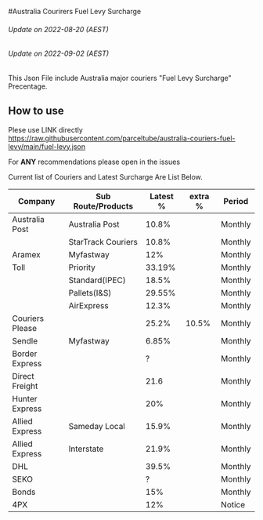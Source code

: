 #Australia Courirers Fuel Levy Surcharge 
###### Update on 2022-08-20 (AEST)
###### Update on 2022-09-02 (AEST)

This Json File include Australia major couriers "Fuel Levy Surcharge" Precentage. 
## How to use 
Plese use LINK directly 
https://raw.githubusercontent.com/parceltube/australia-couriers-fuel-levy/main/fuel-levy.json

For **ANY** recommendations please open in the issues

Current list of Couriers and Latest Surcharge Are List Below.

| Company | Sub Route/Products | Latest % | extra % | Period |
|---------|--------------------|----------|---------|--------|
| Australia Post | Australia Post | 10.8% |  | Monthly |
|         | StarTrack Couriers | 10.8% |  | Monthly |
| Aramex | Myfastway | 12% |  | Monthly |
| Toll | Priority | 33.19% |  | Monthly |
|  | Standard(IPEC) | 18.5% |  | Monthly |
|  | Pallets(I&S) | 29.55% |  | Monthly |
|  | AirExpress | 12.3% |  | Monthly |
| Couriers Please |  | 25.2% | 10.5% | Monthly |
| Sendle | Myfastway | 6.85% |  | Monthly |
| Border Express |  | ? |  | Monthly |
| Direct Freight|  | 21.6 |  | Monthly |
| Hunter Express |  | 20% |  | Monthly |
| Allied Express | Sameday Local | 15.9% |  | Monthly |
| Allied Express | Interstate | 21.9% |  | Monthly |
| DHL |  | 39.5% |  | Monthly |
| SEKO |  | ? |  | Monthly |
| Bonds |  | 15% |  | Monthly |
| 4PX |  | 12% |  | Notice |



